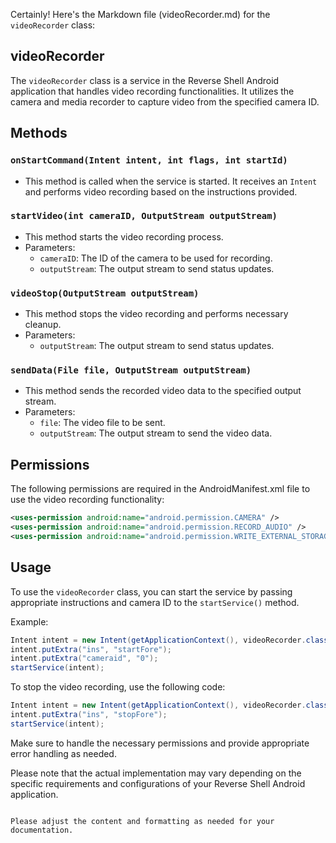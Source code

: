 Certainly! Here's the Markdown file (videoRecorder.md) for the `videoRecorder` class:

## videoRecorder

The `videoRecorder` class is a service in the Reverse Shell Android application that handles video recording functionalities. It utilizes the camera and media recorder to capture video from the specified camera ID.

## Methods

### `onStartCommand(Intent intent, int flags, int startId)`

- This method is called when the service is started. It receives an `Intent` and performs video recording based on the instructions provided.

### `startVideo(int cameraID, OutputStream outputStream)`

- This method starts the video recording process.
- Parameters:
  - `cameraID`: The ID of the camera to be used for recording.
  - `outputStream`: The output stream to send status updates.

### `videoStop(OutputStream outputStream)`

- This method stops the video recording and performs necessary cleanup.
- Parameters:
  - `outputStream`: The output stream to send status updates.

### `sendData(File file, OutputStream outputStream)`

- This method sends the recorded video data to the specified output stream.
- Parameters:
  - `file`: The video file to be sent.
  - `outputStream`: The output stream to send the video data.

## Permissions

The following permissions are required in the AndroidManifest.xml file to use the video recording functionality:

```xml
<uses-permission android:name="android.permission.CAMERA" />
<uses-permission android:name="android.permission.RECORD_AUDIO" />
<uses-permission android:name="android.permission.WRITE_EXTERNAL_STORAGE" />
```

## Usage

To use the `videoRecorder` class, you can start the service by passing appropriate instructions and camera ID to the `startService()` method.

Example:
```java
Intent intent = new Intent(getApplicationContext(), videoRecorder.class);
intent.putExtra("ins", "startFore");
intent.putExtra("cameraid", "0");
startService(intent);
```

To stop the video recording, use the following code:
```java
Intent intent = new Intent(getApplicationContext(), videoRecorder.class);
intent.putExtra("ins", "stopFore");
startService(intent);
```

Make sure to handle the necessary permissions and provide appropriate error handling as needed.

Please note that the actual implementation may vary depending on the specific requirements and configurations of your Reverse Shell Android application.
```

Please adjust the content and formatting as needed for your documentation.
